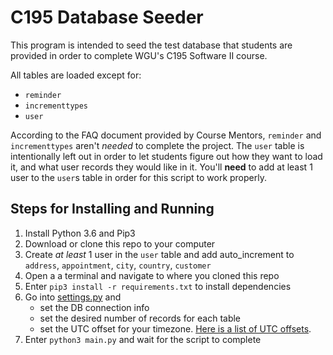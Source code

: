 # C195 Database Seeder

This program is intended to seed the test database that students are provided
in order to complete WGU's C195 Software II course.

All tables are loaded except for:

* `reminder`
* `incrementtypes`
* `user`

According to the FAQ document provided by Course Mentors, `reminder` and
`incrementtypes` aren't _needed_ to complete the project. The `user` table
is intentionally left out in order to let students figure out how they want
to load it, and what user records they would like in it. You'll **need** to add
at least 1 user to the `user`s table in order for this script to work properly.

## Steps for Installing and Running

1. Install Python 3.6 and Pip3
2. Download or clone this repo to your computer
3. Create *at least* 1 user in the `user` table and add auto_increment to `address`, `appointment`, `city`, `country`, `customer`
4. Open a a terminal and navigate to where you cloned this repo
5. Enter `pip3 install -r requirements.txt` to install dependencies
6. Go into [settings.py](/settings.py) and
   * set the DB connection info
   * set the desired number of records for each table
   * set the UTC offset for your timezone. [Here is a list of UTC offsets](https://en.wikipedia.org/wiki/List_of_UTC_time_offsets).
7. Enter `python3 main.py` and wait for the script to complete
